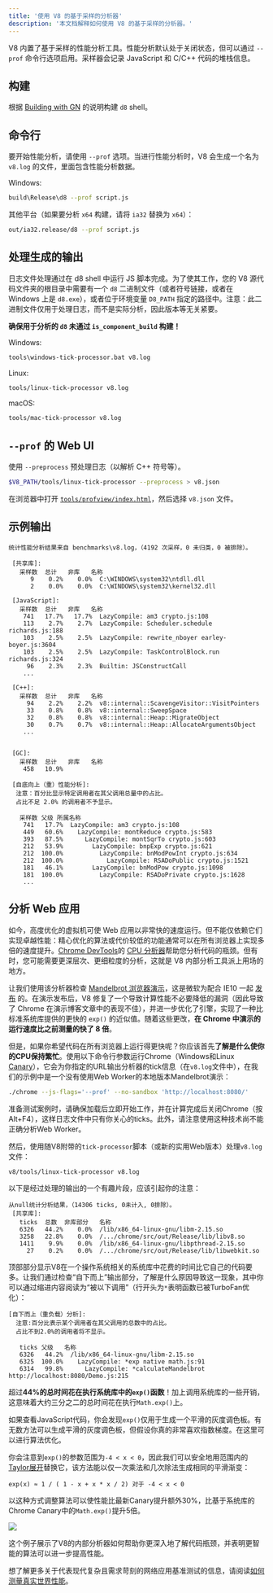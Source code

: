 ```yaml
---
title: '使用 V8 的基于采样的分析器'
description: '本文档解释如何使用 V8 的基于采样的分析器。'
---
```

V8 内置了基于采样的性能分析工具。性能分析默认处于关闭状态，但可以通过 `--prof` 命令行选项启用。采样器会记录 JavaScript 和 C/C++ 代码的堆栈信息。

## 构建

根据 [Building with GN](/docs/build-gn) 的说明构建 `d8` shell。

## 命令行

要开始性能分析，请使用 `--prof` 选项。当进行性能分析时，V8 会生成一个名为 `v8.log` 的文件，里面包含性能分析数据。

Windows:

```bash
build\Release\d8 --prof script.js
```

其他平台（如果要分析 `x64` 构建，请将 `ia32` 替换为 `x64`）：

```bash
out/ia32.release/d8 --prof script.js
```

## 处理生成的输出

日志文件处理通过在 d8 shell 中运行 JS 脚本完成。为了使其工作，您的 V8 源代码文件夹的根目录中需要有一个 `d8` 二进制文件（或者符号链接，或者在 Windows 上是 `d8.exe`），或者位于环境变量 `D8_PATH` 指定的路径中。注意：此二进制文件仅用于处理日志，而不是实际分析，因此版本等无关紧要。

**确保用于分析的 `d8` 未通过 `is_component_build` 构建！**

Windows:

```bash
tools\windows-tick-processor.bat v8.log
```

Linux:

```bash
tools/linux-tick-processor v8.log
```

macOS:

```bash
tools/mac-tick-processor v8.log
```

## `--prof` 的 Web UI

使用 `--preprocess` 预处理日志（以解析 C++ 符号等）。

```bash
$V8_PATH/tools/linux-tick-processor --preprocess > v8.json
```

在浏览器中打开 [`tools/profview/index.html`](https://v8.dev/tools/head/profview)，然后选择 `v8.json` 文件。

## 示例输出

```
统计性能分析结果来自 benchmarks\v8.log，（4192 次采样，0 未归类，0 被排除）。

 [共享库]:
   采样数  总计   非库   名称
      9    0.2%    0.0%  C:\WINDOWS\system32\ntdll.dll
      2    0.0%    0.0%  C:\WINDOWS\system32\kernel32.dll

 [JavaScript]:
   采样数  总计   非库   名称
    741   17.7%   17.7%  LazyCompile: am3 crypto.js:108
    113    2.7%    2.7%  LazyCompile: Scheduler.schedule richards.js:188
    103    2.5%    2.5%  LazyCompile: rewrite_nboyer earley-boyer.js:3604
    103    2.5%    2.5%  LazyCompile: TaskControlBlock.run richards.js:324
     96    2.3%    2.3%  Builtin: JSConstructCall
    ...

 [C++]:
   采样数  总计   非库   名称
     94    2.2%    2.2%  v8::internal::ScavengeVisitor::VisitPointers
     33    0.8%    0.8%  v8::internal::SweepSpace
     32    0.8%    0.8%  v8::internal::Heap::MigrateObject
     30    0.7%    0.7%  v8::internal::Heap::AllocateArgumentsObject
    ...


 [GC]:
   采样数  总计   非库   名称
    458   10.9%

 [自底向上（重）性能分析]:
  注意：百分比显示特定调用者在其父调用总量中的占比。
  占比不足 2.0% 的调用者不予显示。

   采样数 父级 所属名称
    741   17.7%  LazyCompile: am3 crypto.js:108
    449   60.6%    LazyCompile: montReduce crypto.js:583
    393   87.5%      LazyCompile: montSqrTo crypto.js:603
    212   53.9%        LazyCompile: bnpExp crypto.js:621
    212  100.0%          LazyCompile: bnModPowInt crypto.js:634
    212  100.0%            LazyCompile: RSADoPublic crypto.js:1521
    181   46.1%        LazyCompile: bnModPow crypto.js:1098
    181  100.0%          LazyCompile: RSADoPrivate crypto.js:1628
    ...
```

## 分析 Web 应用

如今，高度优化的虚拟机可使 Web 应用以非常快的速度运行。但不能仅依赖它们实现卓越性能：精心优化的算法或代价较低的功能通常可以在所有浏览器上实现多倍的速度提升。[Chrome DevTools](https://developers.google.com/web/tools/chrome-devtools/)的 [CPU 分析器](https://developers.google.com/web/tools/chrome-devtools/evaluate-performance/reference)帮助您分析代码的瓶颈。但有时，您可能需要更深层次、更细粒度的分析，这就是 V8 内部分析工具派上用场的地方。

让我们使用该分析器检查 [Mandelbrot 浏览器演示](https://web.archive.org/web/20130313064141/http://ie.microsoft.com/testdrive/performance/mandelbrotexplorer/)，这是微软为配合 IE10 一起 [发布](https://blogs.msdn.microsoft.com/ie/2012/11/13/ie10-fast-fluid-perfect-for-touch-and-available-now-for-windows-7/) 的。在演示发布后，V8 修复了一个导致计算性能不必要降低的漏洞（因此导致了 Chrome 在演示博客文章中的表现不佳），并进一步优化了引擎，实现了一种比标准系统库提供的更快的 `exp()` 的近似值。随着这些更改，**在 Chrome 中演示的运行速度比之前测量的快了 8 倍**。

但是，如果你希望代码在所有浏览器上运行得更快呢？你应该首先**了解是什么使你的CPU保持繁忙**。使用以下命令行参数运行Chrome（Windows和Linux [Canary](https://tools.google.com/dlpage/chromesxs)），它会为你指定的URL输出分析器的tick信息（在`v8.log`文件中），在我们的示例中是一个没有使用Web Worker的本地版本Mandelbrot演示：

```bash
./chrome --js-flags='--prof' --no-sandbox 'http://localhost:8080/'
```

准备测试案例时，请确保加载后立即开始工作，并在计算完成后关闭Chrome（按Alt+F4），这样日志文件中只有你关心的ticks。此外，请注意使用这种技术尚不能正确分析Web Worker。

然后，使用随V8附带的`tick-processor`脚本（或新的实用Web版本）处理`v8.log`文件：

```bash
v8/tools/linux-tick-processor v8.log
```

以下是经过处理的输出的一个有趣片段，应该引起你的注意：

```
从null统计分析结果，（14306 ticks, 0未计入, 0排除）。
 [共享库]:
   ticks  总数  非库部分   名称
   6326   44.2%    0.0%  /lib/x86_64-linux-gnu/libm-2.15.so
   3258   22.8%    0.0%  /.../chrome/src/out/Release/lib/libv8.so
   1411    9.9%    0.0%  /lib/x86_64-linux-gnu/libpthread-2.15.so
     27    0.2%    0.0%  /.../chrome/src/out/Release/lib/libwebkit.so
```

顶部部分显示V8在一个操作系统相关的系统库中花费的时间比它自己的代码要多。让我们通过检查“自下而上”输出部分，了解是什么原因导致这一现象，其中你可以通过缩进内容阅读为“被以下调用”（行开头为`*`表明函数已被TurboFan优化）：

```
[自下而上（重负载）分析]:
  注意:百分比表示某个调用者在其父调用的总数中的占比。
  占比不到2.0%的调用者将不显示。

   ticks 父级   名称
   6326   44.2%  /lib/x86_64-linux-gnu/libm-2.15.so
   6325  100.0%    LazyCompile: *exp native math.js:91
   6314   99.8%      LazyCompile: *calculateMandelbrot http://localhost:8080/Demo.js:215
```

超过**44%的总时间花在执行系统库中的`exp()`函数**！加上调用系统库的一些开销，这意味着大约三分之二的总时间花在执行`Math.exp()`上。

如果查看JavaScript代码，你会发现`exp()`仅用于生成一个平滑的灰度调色板。有无数方法可以生成平滑的灰度调色板，但假设你真的非常喜欢指数梯度。在这里可以进行算法优化。

你会注意到`exp()`的参数范围为`-4 < x < 0`，因此我们可以安全地用范围内的[Taylor展开](https://en.wikipedia.org/wiki/Taylor_series)替换它，该方法能以仅一次乘法和几次除法生成相同的平滑渐变：

```
exp(x) ≈ 1 / ( 1 - x + x * x / 2) 对于 -4 < x < 0
```

以这种方式调整算法可以使性能比最新Canary提升额外30%，比基于系统库的Chrome Canary中的`Math.exp()`提升5倍。

![](/_img/docs/profile/mandelbrot.png)

这个例子展示了V8的内部分析器如何帮助你更深入地了解代码瓶颈，并表明更智能的算法可以进一步提高性能。

想了解更多关于代表现代复杂且需求苛刻的网络应用基准测试的信息，请阅读[如何测量真实世界性能](/blog/real-world-performance)。
